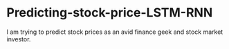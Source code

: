 # Predicting-stock-price-LSTM-RNN
I am trying to predict stock prices as an avid finance geek and stock market investor. 
